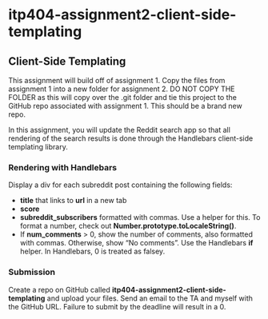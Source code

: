 # itp404-assignment2-client-side-templating
## Client-Side Templating

This assignment will build off of assignment 1. Copy the files from assignment 1 into a new folder for assignment 2. DO NOT COPY THE FOLDER as this will copy over the .git folder and tie this project to the GitHub repo associated with assignment 1. This should be a brand new repo.

In this assignment, you will update the Reddit search app so that all rendering of the search results is done through the Handlebars client-side templating library.

### Rendering with Handlebars
Display a div for each subreddit post containing the following fields:

- **title** that links to **url** in a new tab
- **score**
- **subreddit_subscribers** formatted with commas. Use a helper for this. To format a number, check out **Number.prototype.toLocaleString()**.
- If **num_comments** > 0, show the number of comments, also formatted with commas. Otherwise, show “No comments”. Use the Handlebars **if** helper. In Handlebars, 0 is treated as falsey.

### Submission
Create a repo on GitHub called **itp404-assignment2-client-side-templating** and upload your files. Send an email to the TA and myself with the GitHub URL. Failure to submit by the deadline will result in a 0.